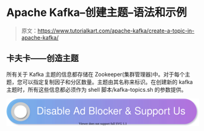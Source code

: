 # Apache Kafka–创建主题–语法和示例

> 原文：<https://www.tutorialkart.com/apache-kafka/create-a-topic-in-apache-kafka/>

## 卡夫卡——创造主题

所有关于 Kafka 主题的信息都存储在 Zookeeper(集群管理器)中。对于每个主题，您可以指定复制因子和分区数量。主题由其名称来标识。在创建新的 kafka 主题时，所有这些信息都必须作为 shell 脚本/kafka-topics.sh 的参数提供。

[![](img/925da31b32d6bc3827932f6c8afb11bb.png)](https://www.tutorialkart.com/)